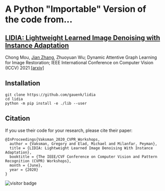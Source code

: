 # A Python "Importable" Version of the code from...

## [LIDIA: Lightweight Learned Image Denoising with Instance Adaptation](https://github.com/grishavak/LIDIA-denoiser)

Chong Mou, [Jian Zhang](https://jianzhang.tech/), Zhuoyuan Wu; Dynamic Attentive Graph Learning for Image Restoration; IEEE International Conference on Computer Vision (ICCV) 2021 [\[arxiv\]](https://arxiv.org/abs/2109.06620)  

## Installation

```
git clone https://github.com/gauenk/lidia
cd lidia
python -m pip install -e ./lib --user
```

## Citation
If you use their code for your research, please cite their paper:

```
@InProceedings{Vaksman_2020_CVPR_Workshops,
  author = {Vaksman, Gregory and Elad, Michael and Milanfar, Peyman},
  title = {LIDIA: Lightweight Learned Image Denoising With Instance Adaptation},
  booktitle = {The IEEE/CVF Conference on Computer Vision and Pattern Recognition (CVPR) Workshops},
  month = {June},
  year = {2020}
}
```

![visitor badge](https://visitor-badge.glitch.me/badge?page_id=grishavak/LIDIA-denoiser)
